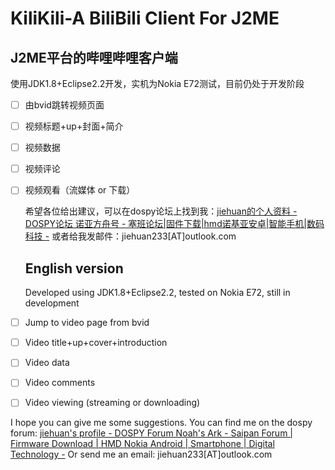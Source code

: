 # KiliKili-A BiliBili Client For J2ME

## J2ME平台的哔哩哔哩客户端

使用JDK1.8+Eclipse2.2开发，实机为Nokia E72测试，目前仍处于开发阶段

* [ ] 由bvid跳转视频页面
* [ ] 视频标题+up+封面+简介
* [ ] 视频数据
* [ ] 视频评论
* [ ] 视频观看（流媒体 or 下载）
  
  希望各位给出建议，可以在dospy论坛上找到我：[jiehuan的个人资料 - DOSPY论坛 诺亚方舟号 - 塞班论坛|固件下载|hmd诺基亚安卓|智能手机|数码科技 -](https://www.dospy.wang/space-uid-45511.html)
  或者给我发邮件：jiehuan233[AT]outlook.com
  
  ## English version
  
  Developed using JDK1.8+Eclipse2.2, tested on Nokia E72, still in development
  
* [ ] Jump to video page from bvid
* [ ] Video title+up+cover+introduction
* [ ] Video data
* [ ] Video comments
* [ ] Video viewing (streaming or downloading)

I hope you can give me some suggestions. You can find me on the dospy forum: [jiehuan's profile - DOSPY Forum Noah's Ark - Saipan Forum | Firmware Download | HMD Nokia Android | Smartphone | Digital Technology -](https://www.dospy.wang/space-uid-45511.html)
Or send me an email: jiehuan233[AT]outlook.com
